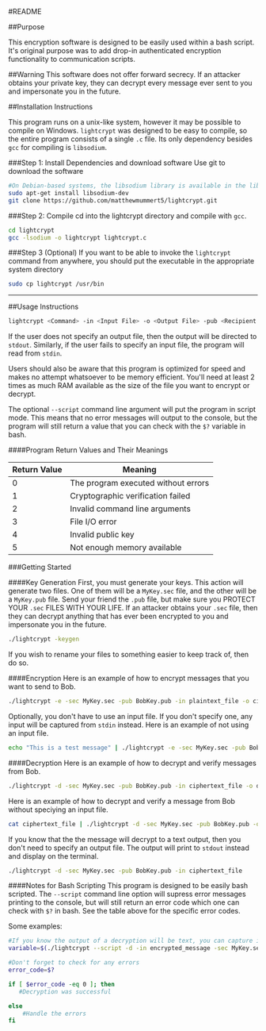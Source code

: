 #README

##Purpose

This encryption software is designed to be easily used within a bash script. It's original purpose was to add drop-in authenticated encryption functionality to communication scripts.

##Warning
This software does not offer forward secrecy. If an attacker obtains your private key, they can decrypt every message ever sent to you and impersonate you in the future.

##Installation Instructions

This program runs on a unix-like system, however it may be possible to compile on Windows. `lightcrypt` was designed to be easy to compile, so the entire program consists of a single `.c` file. Its only dependency besides `gcc` for compiling is `libsodium`. 

###Step 1: Install Dependencies and download software
Use git to download the software
```bash
#On Debian-based systems, the libsodium library is available in the libsodium-dev package
sudo apt-get install libsodium-dev
git clone https://github.com/matthewmummert5/lightcrypt.git
```
###Step 2: Compile
cd into the lightcrypt directory and compile with `gcc`.
```bash
cd lightcrypt
gcc -lsodium -o lightcrypt lightcrypt.c
```

###Step 3 (Optional)
If you want to be able to invoke the `lightcrypt` command from anywhere, you should put the executable in the appropriate system directory
```bash
sudo cp lightcrypt /usr/bin
```


--------------------------------------------------------------------------------------

##Usage Instructions
```bash
lightcrypt <Command> -in <Input File> -o <Output File> -pub <Recipient's Public Key File> -sec <Sender's Secret Key File>
```

If the user does not specify an output file, then the output will be directed to `stdout`. Similarly, if the user fails to specify an input file, the program will read from `stdin`.

Users should also be aware that this program is optimized for speed and makes no attempt whatsoever to be memory efficient. You'll need at least 2 times as much RAM available as the size of the file you want to encrypt or decrypt.

The optional `--script` command line argument will put the program in script mode. This means that no error messages will output to the console, but the program will still return a value that you can check with the `$?` variable in bash.

####Program Return Values and Their Meanings

| Return Value | Meaning                             |
| ------------ | ----------------------------------- |
| 0            | The program executed without errors |
| 1            | Cryptographic verification failed   |
| 2            | Invalid command line arguments      |
| 3            | File I/O error                      |
| 4            | Invalid public key                  |
| 5            | Not enough memory available         |

###Getting Started


####Key Generation
First, you must generate your keys. This action will generate two files. One of them will be a `MyKey.sec` file, and the other will be a `MyKey.pub` file. Send your friend the `.pub` file, but make sure you PROTECT YOUR `.sec` FILES WITH YOUR LIFE. If an attacker obtains your `.sec` file, then they can decrypt anything that has ever been encrypted to you and impersonate you in the future.
```bash
./lightcrypt -keygen
```

If you wish to rename your files to something easier to keep track of, then do so.

####Encryption
Here is an example of how to encrypt messages that you want to send to Bob.
```bash
./lightcrypt -e -sec MyKey.sec -pub BobKey.pub -in plaintext_file -o ciphertext_file
```
Optionally, you don't have to use an input file. If you don't specify one, any input will be captured from `stdin` instead. Here is an example of not using an input file. 

```bash
echo "This is a test message" | ./lightcrypt -e -sec MyKey.sec -pub BobKey.pub -o ciphertext_file
```



####Decryption
Here is an example of how to decrypt and verify messages from Bob.
```bash
./lightcrypt -d -sec MyKey.sec -pub BobKey.pub -in ciphertext_file -o decryptedmessage
```


Here is an example of how to decrypt and verify a message from Bob without speciying an input file.
```bash
cat ciphertext_file | ./lightcrypt -d -sec MyKey.sec -pub BobKey.pub -o decryptedmessage
```
If you know that the the message will decrypt to a text output, then you don't need to specify an output file. The output will print to `stdout` instead and display on the terminal.

```bash
./lightcrypt -d -sec MyKey.sec -pub BobKey.pub -in ciphertext_file
```




####Notes for Bash Scripting
This program is designed to be easily bash scripted. The `--script` command line option will supress error messages printing to the console, but will still return an error code which one can check with `$?` in bash. See the table above for the specific error codes.

Some examples:

```bash
#If you know the output of a decryption will be text, you can capture it in a bash variable like this
variable=$(./lightcrypt --script -d -in encrypted_message -sec MyKey.sec -pub BobKey.pub)

#Don't forget to check for any errors
error_code=$?

if [ $error_code -eq 0 ]; then
   #Decryption was successful

else
	#Handle the errors
fi

```








